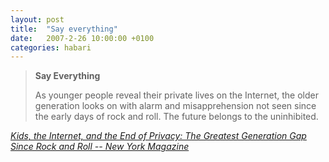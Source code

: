 ```yaml
---
layout: post
title:  "Say everything"
date:   2007-2-26 10:00:00 +0100
categories: habari
---
```

<blockquote cite="http://nymag.com/news/features/27341/">
<strong>Say Everything</strong>
<p>
As younger people reveal their private lives on the Internet, the older generation looks on with alarm and misapprehension not seen since the early days of rock and roll. The future belongs to the uninhibited.
</p>
</blockquote>

<p class="citation">
<cite cite="http://nymag.com/news/features/27341/">
<a href="http://nymag.com/news/features/27341/">
Kids, the Internet, and the End of Privacy: The Greatest Generation Gap Since Rock and Roll -- New York Magazine</a>
</cite>
</p>
